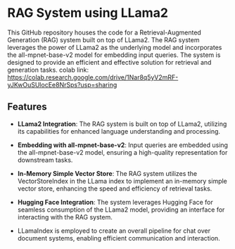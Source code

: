 # RAG System using LLama2

This GitHub repository houses the code for a Retrieval-Augmented Generation (RAG) system built on top of LLama2. The RAG system leverages the power of LLama2 as the underlying model and incorporates the all-mpnet-base-v2 model for embedding input queries. The system is designed to provide an efficient and effective solution for retrieval and generation tasks.
colab link: https://colab.research.google.com/drive/1Nar8q5yV2mRF-yJKwOuSUlocEe8NrSps?usp=sharing
## Features

- **LLama2 Integration**: The RAG system is built on top of LLama2, utilizing its capabilities for enhanced language understanding and processing.

- **Embedding with all-mpnet-base-v2**: Input queries are embedded using the all-mpnet-base-v2 model, ensuring a high-quality representation for downstream tasks.

- **In-Memory Simple Vector Store**: The RAG system utilizes the VectorStoreIndex in the LLama index to implement an in-memory simple vector store, enhancing the speed and efficiency of retrieval tasks.

- **Hugging Face Integration**: The system leverages Hugging Face for seamless consumption of the LLama2 model, providing an interface for interacting with the RAG system.

-  LLamaIndex is employed to create an overall pipeline for chat over document systems, enabling efficient communication and interaction.

 
